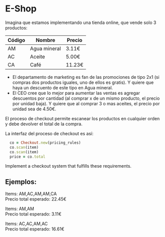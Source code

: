 E-Shop
===============

Imagina que estamos implementando una tienda online, que vende solo 3 productos:

|Código        | Nombre                 | Precio
|--------------|------------------------|------------------
|AM            | Agua mineral           |   3.11€
|AC            | Aceite                 |   5.00€
|CA            | Café                   |  11.23€
 
* El departamento de marketing es fan de las promociones de tipo 2x1 (si compras dos productos iguales, uno de ellos es gratis). Y quiere que haya un descuento de este tipo en Agua mineral.
* El CEO cree que lo mejor para aumentar las ventas es agregar descuentos por cantidad (al comprar x de un mismo producto, el precio por unidad baja). Y quiere que al comprar 3 o mas aceites, el precio por unidad sea de 4.50€.

El proceso de checkout permite escanear los productos en cualquier orden y debe devolver el total de la compra.
 
La interfaz del proceso de checkout es así:
 
```Ruby
  co = Checkout.new(pricing_rules)
  co.scan(item)
  co.scan(item)
  price = co.total
```
Implement a checkout system that fulfills these requirements.
 
Ejemplos:
---------

Items: AM,AC,AM,AM,CA   
Precio total esperado: 22.45€

Items: AM,AM   
Precio total esperado: 3.11€

Items: AC,AC,AM,AC    
Precio total esperado: 16.61€
